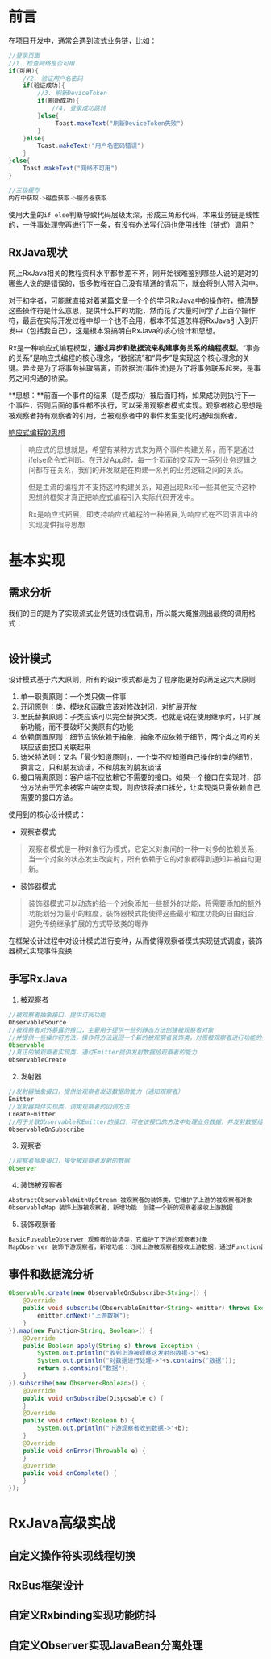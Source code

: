 # 前言

在项目开发中，通常会遇到流式业务链，比如：

```Java
//登录页面
//1. 检查网络是否可用
if(可用){
    //2. 验证用户名密码
    if(验证成功){
        //3. 刷新DeviceToken
        if(刷新成功){
            //4. 登录成功跳转
        }else{
             Toast.makeText("刷新DeviceToken失败")
        }   
    }else{
        Toast.makeText("用户名密码错误")
    }   
}else{
    Toast.makeText("网络不可用")
}

//三级缓存
内存中获取->磁盘获取->服务器获取
```

使用大量的`if else`判断导致代码层级太深，形成三角形代码，本来业务链是线性的，一件事处理完再进行下一条，有没有办法写代码也使用线性（链式）调用？

## RxJava现状

网上RxJava相关的教程资料水平都参差不齐，刚开始很难鉴别哪些人说的是对的哪些人说的是错误的，很多教程在自己没有精通的情况下，就会将别人带入沟中。

对于初学者，可能就直接对着某篇文章一个个的学习RxJava中的操作符，搞清楚这些操作符是什么意思，提供什么样的功能，然而花了大量时间学了上百个操作符，最后在实际开发过程中却一个也不会用，根本不知道怎样将RxJava引入到开发中（包括我自己），这是根本没搞明白RxJava的核心设计和思想。

Rx是一种响应式编程模型，**通过异步和数据流来构建事务关系的编程模型**。“事务的关系”是响应式编程的核心理念，“数据流”和“异步”是实现这个核心理念的关键。异步是为了将事务抽取隔离，而数据流(事件流)是为了将事务联系起来，是事务之间沟通的桥梁。

**思想：**前面一个事件的结果（是否成功）被后面盯梢，如果成功则执行下一个事件，否则后面的事件都不执行，可以采用观察者模式实现。观察者核心思想是被观察者持有观察者的引用，当被观察者中的事件发生变化时通知观察者。

[响应式编程的思想](https://www.jianshu.com/p/c95e29854cb1)

> 响应式的思想就是，希望有某种方式来为两个事件构建关系，而不是通过ifelse命令式判断。在开发App时，每一个页面的交互及一系列业务逻辑之间都存在关系，我们的开发就是在构建一系列的业务逻辑之间的关系。
>
> 但是主流的编程并不支持这种构建关系，知道出现Rx和一些其他支持这种思想的框架才真正把响应式编程引入实际代码开发中。
>
> Rx是响应式拓展，即支持响应式编程的一种拓展,为响应式在不同语言中的实现提供指导思想

# 基本实现

## 需求分析

我们的目的是为了实现流式业务链的线性调用，所以能大概推测出最终的调用格式：

```Java

```


## 设计模式

设计模式基于六大原则，所有的设计模式都是为了程序能更好的满足这六大原则

1. 单一职责原则：一个类只做一件事
2. 开闭原则：类、模块和函数应该对修改封闭，对扩展开放
3. 里氏替换原则：子类应该可以完全替换父类。也就是说在使用继承时，只扩展新功能，而不要破坏父类原有的功能
4. 依赖倒置原则：细节应该依赖于抽象，抽象不应依赖于细节，两个类之间的关联应该由接口关联起来
5. 迪米特法则：又名「最少知道原则」，一个类不应知道自己操作的类的细节，换言之，只和朋友谈话，不和朋友的朋友谈话
6. 接口隔离原则：客户端不应依赖它不需要的接口。如果一个接口在实现时，部分方法由于冗余被客户端空实现，则应该将接口拆分，让实现类只需依赖自己需要的接口方法。

使用到的核心设计模式：

- 观察者模式

> 观察者模式是一种对象行为模式，它定义对象间的一种一对多的依赖关系，当一个对象的状态发生改变时，所有依赖于它的对象都得到通知并被自动更新。

- 装饰器模式

> 装饰器模式可以动态的给一个对象添加一些额外的功能，将需要添加的额外功能划分为最小的粒度，装饰器模式能使得这些最小粒度功能的自由组合，避免传统继承扩展的方式导致类的爆炸

在框架设计过程中对设计模式进行变种，从而使得观察者模式实现链式调度，装饰器模式实现事件变换

## 手写RxJava

1. 被观察者

```Java
//被观察者抽象接口，提供订阅功能
ObservableSource 
//被观察者对外暴露的接口，主要用于提供一些列静态方法创建被观察者对象
//并提供一些操作符方法，操作符方法返回一个新的被观察者装饰类，对原被观察者进行功能的扩展
Observable 
//真正的被观察者实现类，通过Emitter提供发射数据给观察者的能力
ObservableCreate 
```

2. 发射器

```Java
//发射器抽象接口，提供给观察者发送数据的能力（通知观察者）
Emitter 
//发射器具体实现类，调用观察者的回调方法
CreateEmitter 
//用于关联Observable和Emitter的接口，可在该接口的方法中处理业务数据，并发射数据给观察者
ObservableOnSubscribe 
```

3. 观察者

```Java
//观察者抽象接口，接受被观察者发射的数据
Observer  
```

4. 装饰被观察者

```Java
AbstractObservableWithUpStream 被观察者的装饰类，它维护了上游的被观察者对象
ObservableMap 装饰上游被观察者，新增功能：创建一个新的观察者接收上游数据
```

5. 装饰观察者

```Java
BasicFuseableObserver 观察者的装饰类，它维护了下游的观察者对象
MapObserver 装饰下游观察者，新增功能：订阅上游被观察者接收上游数据，通过Function函数对数据处理后发送给下游观察者
```

## 事件和数据流分析

```Java
Observable.create(new ObservableOnSubscribe<String>() {
    @Override
    public void subscribe(ObservableEmitter<String> emitter) throws Exception {
        emitter.onNext("上游数据");
    }
}).map(new Function<String, Boolean>() {
    @Override
    public Boolean apply(String s) throws Exception {
        System.out.println("收到上游被观察这发射的数据->"+s);
        System.out.println("对数据进行处理->"+s.contains("数据"));
        return s.contains("数据");
    }
}).subscribe(new Observer<Boolean>() {
    @Override
    public void onSubscribe(Disposable d) {
    }
    @Override
    public void onNext(Boolean b) {
        System.out.println("下游观察者收到数据->"+b);
    }
    @Override
    public void onError(Throwable e) {
    }
    @Override
    public void onComplete() {
    }
});
```





















# RxJava高级实战

## 自定义操作符实现线程切换

## RxBus框架设计

## 自定义Rxbinding实现功能防抖

## 自定义Observer实现JavaBean分离处理


















